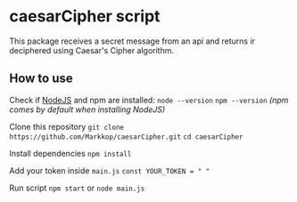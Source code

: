 # caesarCipher script

This package receives a secret message from an api and returns ir deciphered using Caesar's Cipher algorithm.

## How to use

Check if [NodeJS](https://nodejs.org/en/) and npm are installed:
`node --version`
`npm --version` _(npm comes by default when installing NodeJS)_

Clone this repository
`git clone https://github.com/Markkop/caesarCipher.git`
`cd caesarCipher`

Install dependencies
`npm install`

Add your token inside `main.js`
`const YOUR_TOKEN = " "`

Run script
`npm start` or `node main.js`

